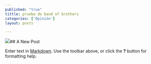 ```yaml
---
published: "true"
tittle: prueba de band of brothers
categories: ['Opinión']
layout: posts

---
```


![](http://i.imgur.com/ySH3ZIXm.jpg)## A New Post

Enter text in [Markdown](http://daringfireball.net/projects/markdown/). Use the toolbar above, or click the **?** button for formatting help.
